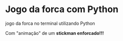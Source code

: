 # Jogo da forca com Python
 jogo da forca no terminal utilizando Python

 Com "animação" de um **stickman enforcado!!!**
